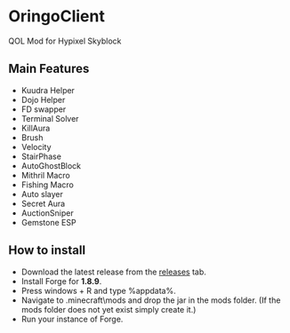 # OringoClient
QOL Mod for Hypixel Skyblock

## Main Features
- Kuudra Helper
- Dojo Helper
- FD swapper
- Terminal Solver
- KillAura
- Brush
- Velocity
- StairPhase
- AutoGhostBlock
- Mithril Macro
- Fishing Macro
- Auto slayer
- Secret Aura
- AuctionSniper
- Gemstone ESP

## How to install
- Download the latest release from the [releases](https://github.com/cashcow32/Oringo/releases/latest) tab.
- Install Forge for **1.8.9**.
- Press windows + R and type %appdata%.
- Navigate to .minecraft\mods and drop the jar in the mods folder. (If the mods folder does not yet exist simply create it.)
- Run your instance of Forge.
